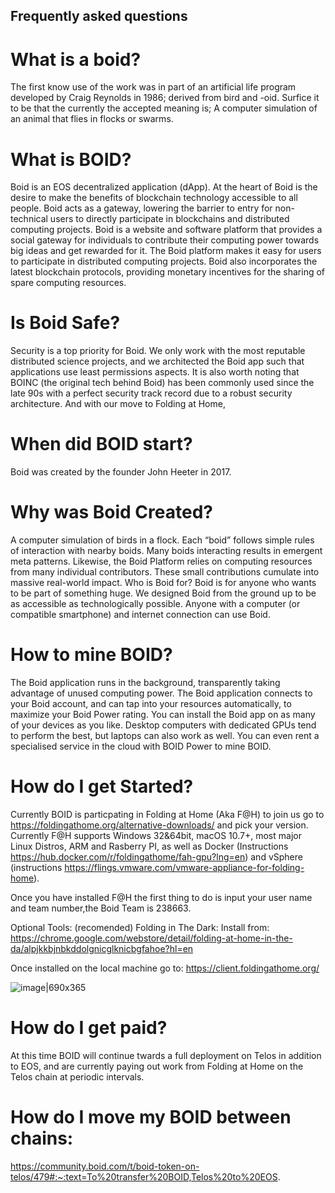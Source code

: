 ## Frequently asked questions

# What is a boid?

The first know use of the work was in part of an artificial life program developed by Craig Reynolds in 1986; derived from bird and -oid.
Surfice it to be that the currently the  accepted meaning is; A computer simulation of an animal that flies in flocks or swarms.

# What is BOID?

Boid is an EOS decentralized application (dApp). At the heart of Boid is the desire to make the benefits of blockchain technology accessible to all people. Boid acts as a gateway, lowering the barrier to entry for non-technical users to directly participate in blockchains and distributed computing projects. Boid is a website and software platform that provides a social gateway for individuals to contribute their computing power towards big ideas and get rewarded for it. The Boid platform makes it easy for users to participate in distributed computing projects. Boid also incorporates the latest blockchain protocols, providing monetary incentives for the sharing of spare computing resources.

# Is Boid Safe?

Security is a top priority for Boid. We only work with the most reputable distributed science projects, and we architected the Boid app such that applications use least permissions aspects. It is also worth noting that BOINC (the original tech behind Boid) has been commonly used since the late 90s with a perfect security track record due to a robust security architecture. And with our move to Folding at Home, 

# When did BOID start?

Boid was created by the founder John Heeter in 2017.

# Why was Boid Created?

A computer simulation of birds in a flock. Each “boid” follows simple rules of interaction with nearby boids. Many boids interacting results in emergent meta patterns. Likewise, the Boid Platform relies on computing resources from many individual contributors. These small contributions cumulate into massive real-world impact. Who is Boid for? Boid is for anyone who wants to be part of something huge. We designed Boid from the ground up to be as accessible as technologically possible. Anyone with a computer (or compatible smartphone) and internet connection can use Boid. 

# How to mine BOID?

The Boid application runs in the background, transparently taking advantage of unused computing power. The Boid application connects to your Boid account, and can tap into your resources automatically, to maximize your Boid Power rating. You can install the Boid app on as many of your devices as you like. Desktop computers with dedicated GPUs tend to perform the best, but laptops can also work as well. You can even rent a specialised service in the cloud with BOID Power to mine BOID.
 
# How do I get Started?

Currently BOID is particpating in Folding at Home (Aka F@H) to join us go to https://foldingathome.org/alternative-downloads/ and pick your version. Currently F@H supports Windows 32&64bit, macOS 10.7+, most major Linux Distros, ARM and Rasberry PI, as well as Docker (Instructions https://hub.docker.com/r/foldingathome/fah-gpu?lng=en) and vSphere (instructions https://flings.vmware.com/vmware-appliance-for-folding-home).

Once you have installed F@H the first thing to do is input your user name and team number,the Boid Team is 238663.

Optional Tools: 
(recomended) Folding in The Dark: 
Install from: https://chrome.google.com/webstore/detail/folding-at-home-in-the-da/alpjkkbjnbkddolgnicglknicbgfahoe?hl=en

Once installed on the local machine go to: https://client.foldingathome.org/

![image|690x365](upload://cqPIrT36GOKiLPfi15RCxD2mzsT.png)


# How do I get paid?

At this time BOID will continue twards a full deployment on Telos in addition to EOS, and are currently paying out work from Folding at Home on the Telos chain at periodic intervals.

# How do I move my BOID between chains:

https://community.boid.com/t/boid-token-on-telos/479#:~:text=To%20transfer%20BOID,Telos%20to%20EOS.
